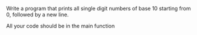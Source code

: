 Write a program that prints all single digit numbers of base 10 starting from 0, followed by a new line.



All your code should be in the main function
